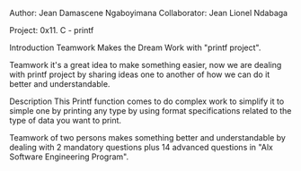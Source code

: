 Author: Jean Damascene Ngaboyimana Collaborator: Jean Lionel Ndabaga

Project: 0x11. C - printf

Introduction
Teamwork Makes the Dream Work with "printf project".

Teamwork it's a great idea to make something easier, now we are dealing with printf project by sharing ideas one to another of how we can do it better and understandable.

Description
This Printf function comes to do complex work to simplify it to simple one by printing any type by using format specifications related to the type of data you want to print.

Teamwork of two persons makes something better and understandable by dealing with 2 mandatory questions plus 14 advanced questions in "Alx Software Engineering Program".
